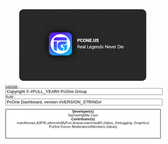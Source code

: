 <div style="font-size:11px;font-family:helvetica,arial,tahoma,sans-serif;margin:0 10px;" >
	<div align="center"><img src="/img/dashboard-a.png" alt=""/></div>
<a href="http://WWW.PCONE.US" target="_blank">License</a>&nbsp;:<div align="center"><input style="width:100%" readonly="readonly" value="Copyright &copy; #FULL_YEAR# PcOne Group "/></div>
Build&nbsp;:<div align="center"><input style="width:100%" readonly="readonly" value="PcOne Dashboard, version #VERSION_STRING#"/></div>
<br />
<div align="center"><div style="width:100%;height:90px;overflow:auto;text-align:center;border:#000 1px solid;background-color: #fff" readonly="readonly">
<span style="font-weight:bold">Developer(s)</span><br />Sia7asH@Me.Com
<br />
<span style="font-weight:bold">Contributor(s)</span><br />man4toman,A3PIK,silenceIsMyFun,Arazar,mammad65 <i>(Ideas, Debugging, Graphics)</i>
<br />PcOne Forum Moderators/Members <i>(Ideas)</i>
</div>
</div>
</div>
